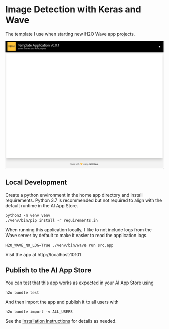 # Image Detection with Keras and Wave

The template I use when starting new H2O Wave app projects. 

![Screen1](./static/screenshot-1.png "Screen1")


## Local Development

Create a python environment in the home app directory and install requirements. Python 3.7 is recommended but not 
required to align with the default runtime in the AI App Store.

```shell script
python3 -m venv venv
./venv/bin/pip install -r requirements.in
```

When running this application locally, I like to not include logs from the 
Wave server by default to make it easier to read the application logs.
```shell script
H2O_WAVE_NO_LOG=True ./venv/bin/wave run src.app

```

Visit the app at http://localhost:10101

## Publish to the AI App Store
You can test that this app works as expected in your AI App Store using 
```shell script
h2o bundle test
```

And then import the app and publish it to all users with
```shell script
h2o bundle import -v ALL_USERS
```

See the [Installation Instructions](DEPLOY.md) for details as needed.